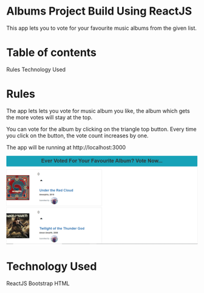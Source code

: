 # Albums Project Build Using ReactJS

This app lets you to vote for your favourite music albums from the given list.

# Table of contents

Rules
Technology Used

# Rules

The app lets lets you vote for music album you like, the album which gets the more votes will stay at the top.

You can vote for the album by clicking on the triangle top button. Every time you click on the button, the vote count increases by one.

The app will be running at http://localhost:3000

![src](./readmepic.png)

# Technology Used
ReactJS
Bootstrap
HTML

